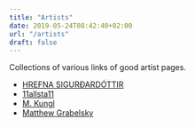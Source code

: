 ```yaml
---
title: "Artists"
date: 2019-05-24T08:42:40+02:00
url: "/artists"
draft: false
---
```


Collections of various links of good artist pages.

* [HREFNA SIGURÐARDÓTTIR](https://hrefnasigurdardottir.tumblr.com/)
* [11allsta11](https://11allsta11.tumblr.com/post/181370790247)
* [M. Kungl](https://www.mkungl.com/2/index.php)
* [Matthew Grabelsky](https://www.grabelsky.com/)
